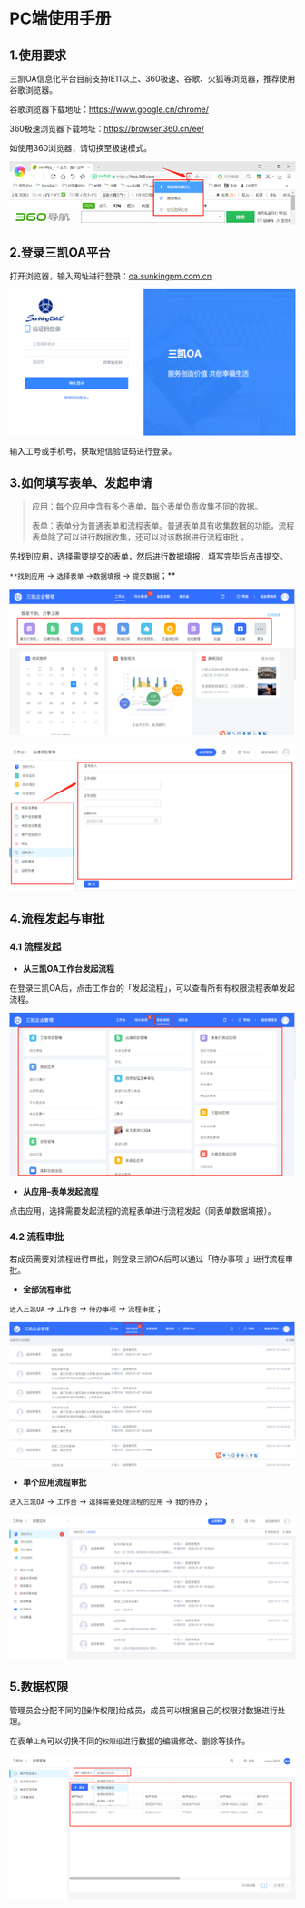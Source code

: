 # PC端使用手册



## 1.使用要求

三凯OA信息化平台目前支持IE11以上、360极速、谷歌、火狐等浏览器，推荐使用谷歌浏览器。

谷歌浏览器下载地址：https://www.google.cn/chrome/

360极速浏览器下载地址：https://browser.360.cn/ee/

如使用360浏览器，请切换至极速模式。

![image-20200110105737591](images/image-20200110105737591.png)

## 2.登录三凯OA平台

打开浏览器，输入网址进行登录：[oa.sunkingpm.com.cn](http://oa.sunkingpm.com.cn)

![image-20200110120807914](images/image-20200110120807914.png)

输入工号或手机号，获取短信验证码进行登录。

## 3.如何填写表单、发起申请

> 应用：每个应用中含有多个表单，每个表单负责收集不同的数据。
>
> 表单：表单分为普通表单和流程表单。普通表单具有收集数据的功能，流程表单除了可以进行数据收集，还可以对该数据进行流程审批 。

先找到应用，选择需要提交的表单，然后进行数据填报，填写完毕后点击提交。

`**找到应用` -> `选择表单` ->`数据填报` -> `提交数据`；**

![image-20200110120443656](images/image-20200110120443656.png)

![image-20200110120558787](images/image-20200110120558787.png)

## 4.流程发起与审批

### 4.1 流程发起

- **从三凯OA工作台发起流程**

在登录三凯OA后，点击工作台的「发起流程」，可以查看所有有权限流程表单发起流程。

![image-20200110141443648](images/image-20200110141443648.png)

- **从应用–表单发起流程**

点击应用，选择需要发起流程的流程表单进行流程发起（同表单数据填报）。

### 4.2 流程审批

若成员需要对流程进行审批，则登录三凯OA后可以通过「待办事项 」进行流程审批。

- **全部流程审批**

`进入三凯OA` -> `工作台` -> `待办事项` -> `流程审批`；

![image-20200110141733615](images/image-20200110141733615.png)

- **单个应用流程审批**

`进入三凯OA` -> `工作台` -> `选择需要处理流程的应用` -> `我的待办`；

![image-20200110141921239](images/image-20200110141921239.png)

## 5.数据权限

管理员会分配不同的[操作权限]给成员，成员可以根据自己的权限对数据进行处理。

在表单`上角`可以切换不同的`权限组`进行数据的编辑修改、删除等操作。

![image-20200110143416775](images/image-20200110143416775.png)